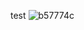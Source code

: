 test
![b57774c](https://user-images.githubusercontent.com/29729545/162225080-a2fb1728-9a20-425a-be8f-2b601ba0b67d.png)
